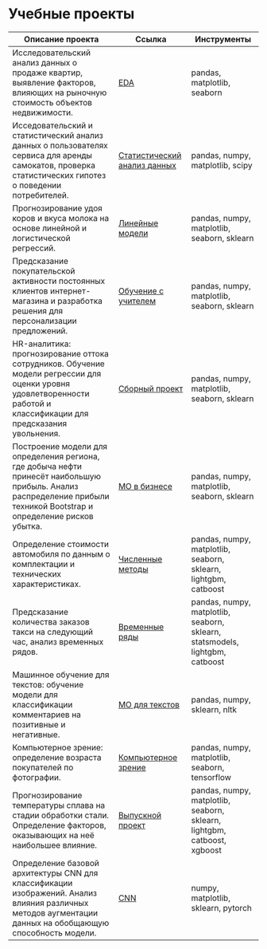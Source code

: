 # Учебные проекты  

| Описание проекта | Ссылка | Инструменты |
| --- | --- | --- |
| Исследовательский анализ данных о продаже квартир, выявление факторов, влияющих на рыночную стоимость объектов недвижимости. | [EDA](https://github.com/selivanovaviktoria/ds_projects/blob/main/notebooks/EDA.ipynb) | pandas, matplotlib, seaborn |
| Исседовательский и статистический анализ данных о пользователях сервиса для аренды самокатов, проверка статистических гипотез о поведении потребителей. | [Статистический анализ данных](https://github.com/selivanovaviktoria/ds_projects/blob/main/notebooks/statistical_analysis.ipynb) |  pandas, numpy, matplotlib, scipy |
| Прогнозирование удоя коров и вкуса молока на основе линейной и логистической регрессий. | [Линейные модели](https://github.com/selivanovaviktoria/ds_projects/blob/main/notebooks/lineal_models.ipynb) | pandas, numpy, matplotlib, seaborn, sklearn |
| Предсказание покупательской активности постоянных клиентов интернет-магазина и разработка решения для персонализации предложений. | [Обучение с учителем](https://github.com/selivanovaviktoria/ds_projects/blob/main/notebooks/supervised_learning.ipynb) | pandas, numpy, matplotlib, seaborn, sklearn |
| HR-аналитика: прогнозирование оттока сотрудников. Обучение модели регрессии для оценки уровня удовлетворенности работой и классификации для предсказания увольнения. | [Сборный проект](https://github.com/selivanovaviktoria/ds_projects/blob/main/notebooks/HR-analysis.ipynb) | pandas, numpy, matplotlib, seaborn, sklearn |
| Построение модели для определения региона, где добыча нефти принесёт наибольшую прибыль. Анализ распределение прибыли техникой Bootstrap и определение рисков убытка. | [МО в бизнесе](https://github.com/selivanovaviktoria/ds_projects/blob/main/notebooks/ML_in_business.ipynb) | pandas, numpy, matplotlib, seaborn, sklearn |
| Определение стоимости автомобиля по данным о комплектации и технических характеристиках. | [Численные методы](https://github.com/selivanovaviktoria/ds_projects/blob/main/notebooks/numerical_methods.ipynb) | pandas, numpy, matplotlib, seaborn, sklearn, lightgbm, catboost |
| Предсказание количества заказов такси на следующий час, анализ временных рядов. | [Временные ряды](https://github.com/selivanovaviktoria/ds_projects/blob/main/notebooks/time_series.ipynb) | pandas, numpy, matplotlib, seaborn, sklearn, statsmodels, lightgbm, catboost |
| Машинное обучение для текстов: обучение модели для классификации комментариев на позитивные и негативные. | [МО для текстов](https://github.com/selivanovaviktoria/ds_projects/blob/main/notebooks/ML_for_texts.ipynb) | pandas, numpy, sklearn, nltk |
| Компьютерное зрение: определение возраста покупателей по фотографии. | [Компьютерное зрение](https://github.com/selivanovaviktoria/ds_projects/blob/main/notebooks/CV.ipynb) | pandas, numpy, matplotlib, seaborn, tensorflow |
| Прогнозирование температуры сплава на стадии обработки cтали. Определение факторов, оказывающих на неё наибольшее влияние.  | [Выпускной проект](https://github.com/selivanovaviktoria/ds_projects/blob/main/notebooks/final.ipynb) | pandas, numpy, matplotlib, seaborn, sklearn, lightgbm, catboost, xgboost |
| Определение базовой архитектуры CNN для классификации изображений. Анализ влияния различных методов аугментации данных на обобщающую способность модели. | [CNN](https://github.com/selivanovaviktoria/ds_projects/blob/main/notebooks/DL_lab.ipynb) | numpy, matplotlib, sklearn, pytorch |



